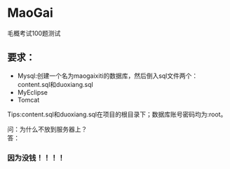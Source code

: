 # MaoGai
毛概考试100题测试

<h2>要求：</h2>
<ul>
  <li>Mysql:创建一个名为maogaixiti的数据库，然后倒入sql文件两个：content.sql和duoxiang.sql</li>
  <li>MyEclipse</li>
  <li>Tomcat</li>
</ul>
Tips:content.sql和duoxiang.sql在项目的根目录下；数据库账号密码均为:root。

问：为什么不放到服务器上？<br>
答：<h3>因为没钱！！！！</h3>
